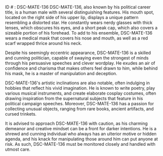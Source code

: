 ID # : DSC-MATE-136
DSC-MATE-136, also known by his political career title, is a human male with several distinguishing features. His mouth spot, located on the right side of his upper lip, displays a unique pattern resembling a distorted star. He constantly wears nerdy glasses with thick lenses, which obscures his eyes, and a short peak cap, which also covers a sizeable portion of his forehead. To add to his ensemble, DSC-MATE-136 wears a medical mask that covers his nose and mouth, as well as a red scarf wrapped thrice around his neck.

Despite his seemingly eccentric appearance, DSC-MATE-136 is a skilled and cunning politician, capable of swaying even the strongest of minds through his persuasive speeches and clever wordplay. He exudes an air of confidence and charisma that makes others feel drawn to him, while behind his mask, he is a master of manipulation and deception.

DSC-MATE-136's artistic inclinations are also notable, often indulging in hobbies that reflect his vivid imagination. He is known to write poetry, play various musical instruments, and create elaborate cosplay costumes, often drawing inspiration from the supernatural subjects that feature in his political campaign speeches. Moreover, DSC-MATE-136 has a passion for collecting unusual objects, ranging from rare books, ancient artifacts, and cursed trinkets.

It is advised to approach DSC-MATE-136 with caution, as his charming demeanor and creative mindset can be a front for darker intentions. He is a shrewd and cunning individual who always has an ulterior motive or hidden agenda, and his knack for manipulating those around him can put anyone at risk. As such, DSC-MATE-136 must be monitored closely and handled with utmost care.